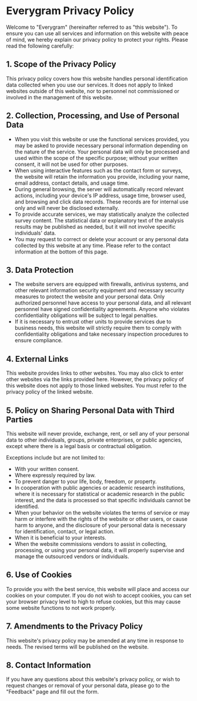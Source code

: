 # Everygram Privacy Policy

Welcome to "Everygram" (hereinafter referred to as "this website"). To ensure you can use all services and information on this website with peace of mind, we hereby explain our privacy policy to protect your rights. Please read the following carefully:

## 1. Scope of the Privacy Policy

This privacy policy covers how this website handles personal identification data collected when you use our services. It does not apply to linked websites outside of this website, nor to personnel not commissioned or involved in the management of this website.

## 2. Collection, Processing, and Use of Personal Data

-   When you visit this website or use the functional services provided, you may be asked to provide necessary personal information depending on the nature of the service. Your personal data will only be processed and used within the scope of the specific purpose; without your written consent, it will not be used for other purposes.
-   When using interactive features such as the contact form or surveys, the website will retain the information you provide, including your name, email address, contact details, and usage time.
-   During general browsing, the server will automatically record relevant actions, including your device's IP address, usage time, browser used, and browsing and click data records. These records are for internal use only and will never be disclosed externally.
-   To provide accurate services, we may statistically analyze the collected survey content. The statistical data or explanatory text of the analysis results may be published as needed, but it will not involve specific individuals' data.
-   You may request to correct or delete your account or any personal data collected by this website at any time. Please refer to the contact information at the bottom of this page.

## 3. Data Protection

-   The website servers are equipped with firewalls, antivirus systems, and other relevant information security equipment and necessary security measures to protect the website and your personal data. Only authorized personnel have access to your personal data, and all relevant personnel have signed confidentiality agreements. Anyone who violates confidentiality obligations will be subject to legal penalties.
-   If it is necessary to entrust other units to provide services due to business needs, this website will strictly require them to comply with confidentiality obligations and take necessary inspection procedures to ensure compliance.

## 4. External Links

This website provides links to other websites. You may also click to enter other websites via the links provided here. However, the privacy policy of this website does not apply to those linked websites. You must refer to the privacy policy of the linked website.

## 5. Policy on Sharing Personal Data with Third Parties

This website will never provide, exchange, rent, or sell any of your personal data to other individuals, groups, private enterprises, or public agencies, except where there is a legal basis or contractual obligation.

Exceptions include but are not limited to:

-   With your written consent.
-   Where expressly required by law.
-   To prevent danger to your life, body, freedom, or property.
-   In cooperation with public agencies or academic research institutions, where it is necessary for statistical or academic research in the public interest, and the data is processed so that specific individuals cannot be identified.
-   When your behavior on the website violates the terms of service or may harm or interfere with the rights of the website or other users, or cause harm to anyone, and the disclosure of your personal data is necessary for identification, contact, or legal action.
-   When it is beneficial to your interests.
-   When the website commissions vendors to assist in collecting, processing, or using your personal data, it will properly supervise and manage the outsourced vendors or individuals.

## 6. Use of Cookies

To provide you with the best service, this website will place and access our cookies on your computer. If you do not wish to accept cookies, you can set your browser privacy level to high to refuse cookies, but this may cause some website functions to not work properly.

## 7. Amendments to the Privacy Policy

This website's privacy policy may be amended at any time in response to needs. The revised terms will be published on the website.

## 8. Contact Information

If you have any questions about this website's privacy policy, or wish to request changes or removal of your personal data, please go to the "Feedback" page and fill out the form.
